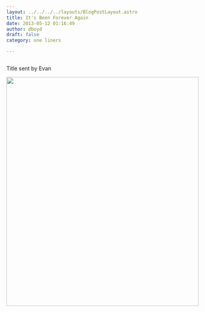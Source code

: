 ```yaml
---
layout: ../../../../layouts/BlogPostLayout.astro
title: It's Been Forever Again
date: 2013-05-12 01:16:49
author: dboyd
draft: false
category: one liners

---
```

<!-- wp:image {"id":3057} -->
<figure class="wp-block-image"><img src="https://danaboyd.local/wp-content/uploads/2019/02/hotTub.jpg" alt="" class="wp-image-3057"/></figure>
<!-- /wp:image -->

<!-- wp:paragraph -->
<p>Title sent by Evan<br /></p>
<!-- /wp:paragraph -->
<img
srcset="https://img.danaboyd.com/images/2013/05/hotTub_480.avif 480w"
sizes="(max-width: 480px) 100vw"
src="https://img.danaboyd.com/images/2013/05/hotTub.jpg"
alt=""
style="width: clamp(0px, 100%, 600px); height: auto;"
/>

